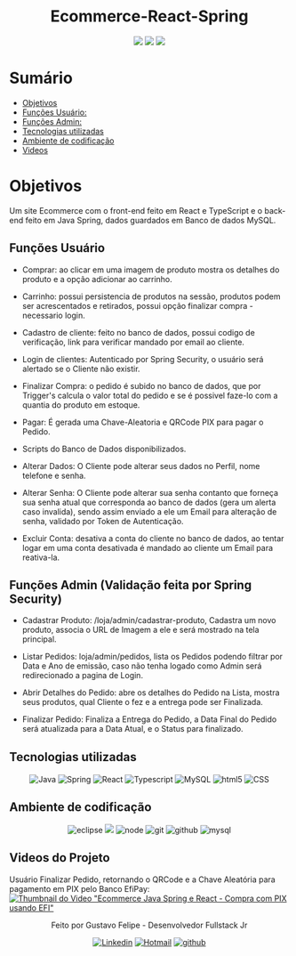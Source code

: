 <h1 align="center"> Ecommerce-React-Spring </h1>

<p align="center">
  <image src="https://img.shields.io/github/languages/count/Gustav0Felipe/Ecommerce-React-Spring"/>
  <image src="https://img.shields.io/github/languages/top/Gustav0Felipe/Ecommerce-React-Spring"/>
  <image src="https://img.shields.io/github/last-commit/Gustav0Felipe/Ecommerce-React-Spring"/>
</p>

# Sumário 

- [Objetivos](#id01)
- [Funções Usuário:](#id01.01)
- [Funções Admin:](#id01.02)
- [Tecnologias utilizadas](#id02)
- [Ambiente de codificação](#id03)
- [Videos](#id04)


# Objetivos <a name="id01"></a>
Um site Ecommerce com o front-end feito em React e TypeScript e o back-end feito em Java Spring, dados guardados em Banco de dados MySQL.

## Funções Usuário <a name="id01.01"></a>
* Comprar: ao clicar em uma imagem de produto mostra os detalhes do produto e a opção adicionar ao carrinho.

* Carrinho: possui persistencia de produtos na sessão, produtos podem ser acrescentados e retirados, possui opção finalizar compra - necessario login.

* Cadastro de cliente: feito no banco de dados, possui codigo de verificação, link para verificar mandado por email ao cliente.

* Login de clientes: Autenticado por Spring Security, o usuário será alertado se o Cliente não existir.

* Finalizar Compra: o pedido é subido no banco de dados, que por Trigger's calcula o valor total do pedido e se é possivel faze-lo com a quantia do produto em estoque.

* Pagar: É gerada uma Chave-Aleatoria e QRCode PIX para pagar o Pedido.

* Scripts do Banco de Dados disponibilizados.

* Alterar Dados: O Cliente pode alterar seus dados no Perfil, nome telefone e senha.

* Alterar Senha: O Cliente pode alterar sua senha contanto que forneça sua senha atual que corresponda ao banco de dados (gera um alerta caso invalida), sendo assim enviado a ele um Email para alteração de senha, validado por Token de Autenticação.

* Excluir Conta: desativa a conta do cliente no banco de dados, ao tentar logar em uma conta desativada é mandado ao cliente um Email para reativa-la.


## Funções Admin (Validação feita por Spring Security) <a name="id01.02"></a>

 * Cadastrar Produto: /loja/admin/cadastrar-produto, Cadastra um novo produto, associa o URL de Imagem a ele e será mostrado na tela principal.

 * Listar Pedidos: loja/admin/pedidos, lista os Pedidos podendo filtrar por Data e Ano de emissão, caso não tenha logado como Admin será redirecionado a pagina de Login.

 * Abrir Detalhes do Pedido: abre os detalhes do Pedido na Lista, mostra seus produtos, qual Cliente o fez e a entrega pode ser Finalizada.
 
 * Finalizar Pedido: Finaliza a Entrega do Pedido, a Data Final do Pedido será atualizada para a Data Atual, e o Status para finalizado.




## Tecnologias utilizadas <a name="id02"></a>
<div align='center' style="display: inline_block">
  <img align="center" alt="Java" src="https://img.shields.io/badge/Java-ED8B00?style=for-the-badge&logo=openjdk&logoColor=white"/>
  <img align="center" alt="Spring" src="https://img.shields.io/badge/Spring-6DB33F?style=for-the-badge&logo=spring&logoColor=white">
  <img align="center" alt="React" src="https://img.shields.io/badge/React-20232A?style=for-the-badge&logo=react&logoColor=61DAFB"/>
  <img align="center" alt="Typescript" src="https://img.shields.io/badge/TypeScript-007ACC?style=for-the-badge&logo=typescript&logoColor=white"/>
  <img align="center" alt="MySQL" src="https://img.shields.io/badge/MySQL-00000F?style=for-the-badge&logo=mysql&logoColor=white"/>
  <img align="center" alt="html5" src="https://img.shields.io/badge/HTML5-E34F26?style=for-the-badge&logo=html5&logoColor=white"/>
  <img align="center" alt="CSS" src="https://img.shields.io/badge/CSS3-1572B6?style=for-the-badge&logo=css3&logoColor=white"/>
</div>

## Ambiente de codificação <a name="id03"></a>

<div  align='center'> 
  
![eclipse](https://img.shields.io/badge/Eclipse-2C2255?style=for-the-badge&logo=eclipse&logoColor=white)
![](https://img.shields.io/badge/VSCode-0D1117?style=for-the-badge&logo=visual%20studio%20code&logoColor=blue)
![node](https://img.shields.io/badge/Nodejs-0D1117?style=for-the-badge&logo=node.js&logoColor=green)
![git](https://img.shields.io/badge/GIT-0D1117?style=for-the-badge&logo=git&logoColor=red)
![github](https://img.shields.io/badge/Github-0D1117?style=for-the-badge&logo=github&logoColor=fff)
![mysql](https://img.shields.io/badge/MySQL-00000F?style=for-the-badge&logo=mysql&logoColor=white)
</div>

## Videos do Projeto <a name="id04"></a>

Usuário Finalizar Pedido, retornando o QRCode e a Chave Aleatória para pagamento em PIX pelo Banco EfiPay:
<br/>
[![Thumbnail do Video "Ecommerce Java Spring e React - Compra com PIX usando EFI"](https://img.youtube.com/vi/0bei6IDxqJU/0.jpg)](https://www.youtube.com/watch?v=0bei6IDxqJU)

<div  align='center'>
Feito por Gustavo Felipe - Desenvolvedor Fullstack Jr

[![Linkedin](https://img.shields.io/badge/LinkedIn-0D1117?style=for-the-badge&logo=linkedin&logoColor=blue)](https://www.linkedin.com/in/gustavofelipecustodio/)
<a href = "gustavo.custodio55@hotmail.com">
![Hotmail](https://img.shields.io/badge/Microsoft_Outlook-0078D4?style=for-the-badge&logo=microsoft-outlook&logoColor=white)</a>
[![github](https://img.shields.io/badge/Github-0D1117?style=for-the-badge&logo=github&logoColor=fff)](https://www.github.com/Gustav0Felipe)
</div>
